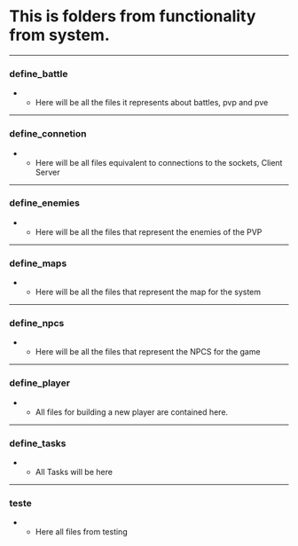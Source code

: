# This is folders from functionality from system.

----

### define_battle

- - Here will be all the files it represents about battles, pvp and pve

----

### define_connetion

- - Here will be all files equivalent to connections to the sockets, Client Server

----

### define_enemies

- - Here will be all the files that represent the enemies of the PVP

----

### define_maps

- - Here will be all the files that represent the map for the system

----

### define_npcs

- - Here will be all the files that represent the NPCS for the game

----

### define_player

- - All files for building a new player are contained here.

----

### define_tasks

- - All Tasks will be here

----

### teste

- - Here all files from testing 